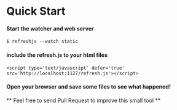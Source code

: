 # Quick Start


#### Start the watcher and web server

    $ refreshjs --watch static


#### include the refresh.js to your html files

    <script type='text/javascript' defer='true' src='http://localhost:1127/refresh.js'></script>


#### Open your browser and save some files to see what happened!


** Feel free to send Pull Request to improve this small tool **